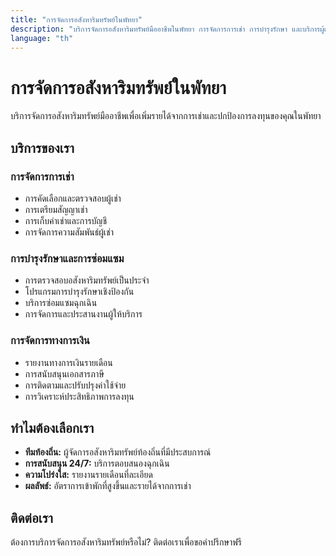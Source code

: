 ```yaml
---
title: "การจัดการอสังหาริมทรัพย์ในพัทยา"
description: "บริการจัดการอสังหาริมทรัพย์มืออาชีพในพัทยา การจัดการการเช่า การบำรุงรักษา และบริการผู้เช่าสำหรับคอนโดและวิลล่า"
language: "th"
---
```


# การจัดการอสังหาริมทรัพย์ในพัทยา

บริการจัดการอสังหาริมทรัพย์มืออาชีพเพื่อเพิ่มรายได้จากการเช่าและปกป้องการลงทุนของคุณในพัทยา

## บริการของเรา

### การจัดการการเช่า
- การคัดเลือกและตรวจสอบผู้เช่า
- การเตรียมสัญญาเช่า
- การเก็บค่าเช่าและการบัญชี
- การจัดการความสัมพันธ์ผู้เช่า

### การบำรุงรักษาและการซ่อมแซม
- การตรวจสอบอสังหาริมทรัพย์เป็นประจำ
- โปรแกรมการบำรุงรักษาเชิงป้องกัน
- บริการซ่อมแซมฉุกเฉิน
- การจัดการและประสานงานผู้ให้บริการ

### การจัดการทางการเงิน
- รายงานทางการเงินรายเดือน
- การสนับสนุนเอกสารภาษี
- การติดตามและปรับปรุงค่าใช้จ่าย
- การวิเคราะห์ประสิทธิภาพการลงทุน

## ทำไมต้องเลือกเรา

- **ทีมท้องถิ่น:** ผู้จัดการอสังหาริมทรัพย์ท้องถิ่นที่มีประสบการณ์
- **การสนับสนุน 24/7:** บริการตอบสนองฉุกเฉิน
- **ความโปร่งใส:** รายงานรายเดือนที่ละเอียด
- **ผลลัพธ์:** อัตราการเข้าพักที่สูงขึ้นและรายได้จากการเช่า

## ติดต่อเรา

ต้องการบริการจัดการอสังหาริมทรัพย์หรือไม่? ติดต่อเราเพื่อขอคำปรึกษาฟรี
